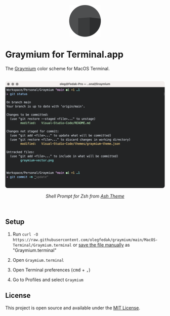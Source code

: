 <p align="center">
 <img width="100px" height="100px" src="../assets/graymium-icon.png" align="center" alt="Icon" />
</p>

# Graymium for Terminal.app

The [Graymium](https://github.com/olegfedak/graymium) color scheme for MacOS Terminal.

<div align="center">
   <br>
   <img src="./screenshot.png" alt="Graymium for MacOS Terminal" width="740" />
   <br>
   <p><i>Shell Prompt for Zsh from <a href="https://github.com/olegfedak/ash">Ash Theme</a></i></p>
   <br>
</div>

## Setup

1. Run `curl -O https://raw.githubusercontent.com/olegfedak/graymium/main/MacOS-Terminal/Graymium.terminal`
   or [save the file manually](https://raw.githubusercontent.com/olegfedak/graymium/main/MacOS-Terminal/Graymium.terminal) as "Graymium.terminal"

2. Open `Graymium.terminal`

3. Open Terminal preferences (<kbd>cmd</kbd> + <kbd>,</kbd>)

4. Go to Profiles and select `Graymium`

## License

This project is open source and available under the [MIT License](../LICENSE).
